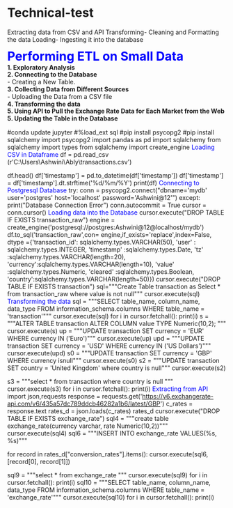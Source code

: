 # Technical-test
Extracting data from CSV and API
Transforming- Cleaning and Formatting the data
Loading- Ingesting it into the database

<div style="padding: 0; margin: 0; line-height: 1.2;">
    <h1 style="margin: 0;"><b><font color='blue'>Performing ETL on Small Data</font></b></h1>
    <p style="margin: 0;"><b>1. Exploratory Analysis</b><br>
    <p style="margin: 0;"><b>2. Connecting to the Database</b><br>
    - Creating a New Table.</p>
    <p style="margin: 0;"><b>3. Collecting Data from Different Sources</b><br>
    - Uploading the Data from a CSV file<br>
    <p style="margin: 0;"><b>4. Transforming the data</b><br>
    <p style="margin: 0;"><b>5. Using API to Pull the Exchange Rate Data for Each Market from the Web</b><br>
    <p style="margin: 0;"><b>5. Updating the Table in the Database</b><br>
</div>

#conda update jupyter
#%load_ext sql
#pip install psycopg2
#pip install sqlalchemy
import psycopg2
import pandas as pd
import sqlalchemy
from sqlalchemy import types
from sqlalchemy import create_engine
<font color='blue'>Loading CSV in Dataframe</font>
df = pd.read_csv (r'C:\Users\Ashwini\Ably\transactions.csv')   

df.head()
df['timestamp'] = pd.to_datetime(df['timestamp'])
df['timestamp'] = df['timestamp'].dt.strftime('%d/%m/%Y')
print(df)
<font color='blue'>Connecting to Postgresql Database</font>
try:
    conn = psycopg2.connect("dbname='mydb' user='postgres' host='localhost' password='Ashwini@12'")
except:
    print("Database Connection Error")
conn.autocommit = True
cursor = conn.cursor()
<font color='blue'>Loading data into the Database</font>
cursor.execute("DROP TABLE IF EXISTS transaction_raw")
engine = create_engine('postgresql://postgres:Ashwini@12@localhost/mydb')
df.to_sql('transaction_raw',con= engine,if_exists='replace',index=False,
           dtype ={'transaction_id': sqlalchemy.types.VARCHAR(50),
                     'user' : sqlalchemy.types.INTEGER,
                     'timestamp' :sqlalchemy.types.Date,
                     'tz' :sqlalchemy.types.VARCHAR(length=20),
                     'currency':sqlalchemy.types.VARCHAR(length=10),
                     'value' :sqlalchemy.types.Numeric,
                     'cleared' :sqlalchemy.types.Boolean,
                     'country':sqlalchemy.types.VARCHAR(length=50)})
cursor.execute("DROP TABLE IF EXISTS transaction")
sql="""Create Table transaction as 
        Select * from transaction_raw
        where value is not null"""
cursor.execute(sql)
<font color='blue'>Transforming the data</font>
sql = """SELECT table_name, column_name, data_type 
         FROM information_schema.columns
         WHERE table_name = 'transaction'"""
cursor.execute(sql)
for i in cursor.fetchall():
    print(i)
s = """ALTER TABLE transaction
       ALTER COLUMN value TYPE Numeric(10,2);
       """
cursor.execute(s)
up = """UPDATE transaction
        SET currency = 'EUR' 
        WHERE currency IN ('Euro')"""
cursor.execute(up)
upd = """UPDATE transaction
        SET currency = 'USD' 
        WHERE currency IN ('US Dollars')"""
cursor.execute(upd)
s0 = """UPDATE transaction
        SET currency = 'GBP' 
        WHERE currency isnull"""
cursor.execute(s0)
s2 = """UPDATE transaction
        SET country = 'United Kingdom'
        where country is null"""
cursor.execute(s2)

s3 = """select * from transaction where country is null
        """
cursor.execute(s3)
for i in cursor.fetchall():
    print(i)
<font color='blue'>Extracting from API</font>
import json,requests
response = requests.get('https://v6.exchangerate-api.com/v6/435a57dc789ddcb46282a1b6/latest/GBP')
c_rates = response.text
rates_d = json.loads(c_rates)
rates_d
cursor.execute("DROP TABLE IF EXISTS exchange_rate")
sql4 = """create table exchange_rate(currency varchar, rate Numeric(10,2))"""
cursor.execute(sql4)
sql6 = """INSERT INTO exchange_rate VALUES(%s, %s)"""

for record in rates_d["conversion_rates"].items():
    cursor.execute(sql6, [record[0], record[1]])

sql9 = """select * from exchange_rate """
cursor.execute(sql9)
for i in cursor.fetchall():
    print(i)
sql10 = """SELECT table_name, column_name, data_type 
           FROM information_schema.columns
           WHERE table_name = 'exchange_rate'"""
cursor.execute(sql10)
for i in cursor.fetchall():
    print(i)

